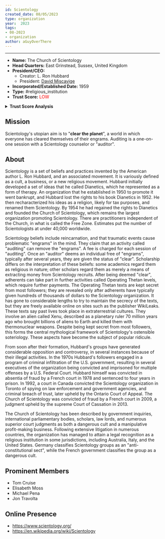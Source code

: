 ```yaml
---
id: Scientology
created_date: 08/05/2023
type: organization
year:  2023
tags:
- 08-2023
- organization
author: aGuyOverThere
---
```


----

- **Name:** The Church of Scientology
- **Head Quarters:** East Grinstead, Sussex, United Kingdom
- **President/CEO:**
	- Creator: L. Ron Hubbard
	- President: [David Miscavige](https://en.wikipedia.org/wiki/David_Miscavige)
- **Incorporated/Established Date:** 1959
- **Type:** #religious_institution
- **Trust Score:** <span style="color: red;">LOW</span>

<details>
<summary><b>Trust Score Analysis</b></summary>
<IMG src="https://publish-01.obsidian.md/access/1c31a6f93f82a49b0a9eb31193d6cdec/_images/scientology_trust_score.png" alt="Trust Score"/>
</details>

## Mission

Scientology's utopian aim is to "**clear the planet**", a world in which everyone has cleared themselves of their engrams. Auditing is a one-on-one session with a Scientology counselor or "auditor".
## About

Scientology is a set of beliefs and practices invented by the American author L. Ron Hubbard, and an associated movement. It is variously defined as a cult, a business, or a new religious movement. Hubbard initially developed a set of ideas that he called Dianetics, which he represented as a form of therapy. An organization that he established in 1950 to promote it went bankrupt, and Hubbard lost the rights to his book Dianetics in 1952. He then recharacterized his ideas as a religion, likely for tax purposes, and renamed them Scientology. By 1954 he had regained the rights to Dianetics and founded the Church of Scientology, which remains the largest organization promoting Scientology. There are practitioners independent of the Church, in what is called the Free Zone. Estimates put the number of Scientologists at under 40,000 worldwide.

Scientology beliefs include reincarnation, and that traumatic events cause problematic "engrams" in the mind. They claim that an activity called "auditing" can remove the "engrams". A fee is charged for each session of "auditing". Once an "auditor" deems an individual free of "engrams", typically after several years, they are given the status of "clear". Scholarship differs on the interpretation of these beliefs: some academics regard them as religious in nature; other scholars regard them as merely a means of extracting money from Scientology recruits. After being deemed "clear", adherents can take part in further activities called Operating Thetan levels, which require further payments. The Operating Thetan texts are kept secret from most followers; they are revealed only after adherents have typically given hundreds of thousands of dollars to the Scientology organization. It has gone to considerable lengths to try to maintain the secrecy of the texts, but they are freely available online on sites such as the publisher WikiLeaks. These texts say past lives took place in extraterrestrial cultures. They involve an alien called Xenu, described as a planetary ruler 70 million years ago who brought billions of aliens to Earth and killed them with thermonuclear weapons. Despite being kept secret from most followers, this forms the central mythological framework of Scientology's ostensible soteriology. These aspects have become the subject of popular ridicule.

From soon after their formation, Hubbard's groups have generated considerable opposition and controversy, in several instances because of their illegal activities. In the 1970s Hubbard's followers engaged in a program of criminal infiltration of the U.S. government, resulting in several executives of the organization being convicted and imprisoned for multiple offenses by a U.S. Federal Court. Hubbard himself was convicted in absentia of fraud by a French court in 1978 and sentenced to four years in prison. In 1992, a court in Canada convicted the Scientology organization in Toronto of spying on law enforcement and government agencies, and criminal breach of trust, later upheld by the Ontario Court of Appeal. The Church of Scientology was convicted of fraud by a French court in 2009, a judgment upheld by the supreme Court of Cassation in 2013.

The Church of Scientology has been described by government inquiries, international parliamentary bodies, scholars, law lords, and numerous superior court judgments as both a dangerous cult and a manipulative profit-making business. Following extensive litigation in numerous countries, the organization has managed to attain a legal recognition as a religious institution in some jurisdictions, including Australia, Italy, and the United States. Germany classifies Scientology groups as an "anti-constitutional sect", while the French government classifies the group as a dangerous cult.

## Prominent Members

- Tom Cruise
- Elisabeth Moss
- Michael Pena
- Jon Travolta
## Online Presence

- https://www.scientology.org/
- https://en.wikipedia.org/wiki/Scientology